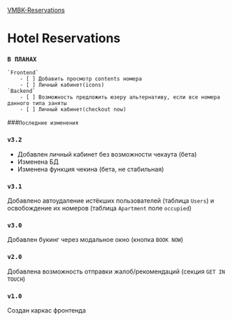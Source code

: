[VMBK-Reservations](https://vmb-reservations.000webhostapp.com/)

# Hotel Reservations
### `В ПЛАНАХ`

	`Frontend`
		- [ ] Добавить просмотр contents номера
		- [ ] Личный кабинет(icons)
	`Backend`
		- [ ] Возможность предложить юзеру альтернативу, если все номера данного типа заняты
		- [ ] Личный кабинет(checkout now)

###`Последние изменения`

### `v3.2`

* Добавлен личный кабинет без возможности чекаута (бета)
* Изменена БД 
* Изменена функция чекина (бета, не стабильная)

### `v3.1`

Добавлено автоудаление истёкших пользователей (таблица `Users`) и освобождение их номеров (таблица `Apartment` поле ```occupied```)

### `v3.0`

Добавлен букинг через модальное окно (кнопка `BOOK NOW`)

### `v2.0`

Добавлена возможность отправки жалоб/рекомендаций (секция `GET IN TOUCH`)

### `v1.0`

Создан каркас фронтенда
